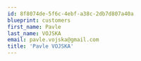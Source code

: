 ```yaml
---
id: 8f8074de-5f6c-4ebf-a38c-2db7d807a40a
blueprint: customers
first_name: Pavle
last_name: VOJSKA
email: pavle.vojska@gmail.com
title: 'Pavle VOJSKA'
---
```

